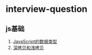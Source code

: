 # interview-question


## js基础
1. [JavaScript的数据类型](https://github.com/chudongyang/interview-question/blob/master/js/1.%E6%95%B0%E6%8D%AE%E7%B1%BB%E5%9E%8B.md)
7. [深拷贝和浅拷贝](https://github.com/chudongyang/interview-question/blob/master/js/7.%E6%B7%B1%E6%8B%B7%E8%B4%9D%E5%92%8C%E6%B5%85%E6%8B%B7%E8%B4%9D.md)